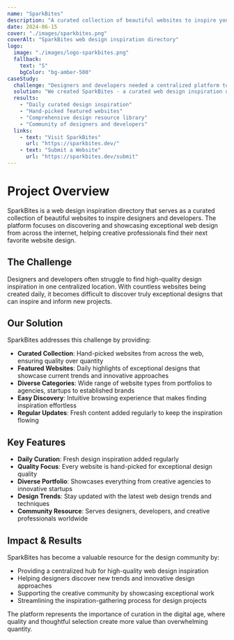 ```yaml
---
name: "SparkBites"
description: "A curated collection of beautiful websites to inspire your next project. Explore, learn, and create."
date: 2024-06-15
cover: "./images/sparkbites.png"
coverAlt: "SparkBites web design inspiration directory"
logo:
  image: "./images/logo-sparkbites.png"
  fallback:
    text: "S"
    bgColor: "bg-amber-500"
caseStudy:
  challenge: "Designers and developers needed a centralized platform to discover high-quality web design inspiration and stay updated with the latest design trends."
  solution: "We created SparkBites - a curated web design inspiration directory that showcases hand-picked beautiful websites from across the internet."
  results:
    - "Daily curated design inspiration"
    - "Hand-picked featured websites"
    - "Comprehensive design resource library"
    - "Community of designers and developers"
  links:
    - text: "Visit SparkBites"
      url: "https://sparkbites.dev/"
    - text: "Submit a Website"
      url: "https://sparkbites.dev/submit"
---
```


# Project Overview

SparkBites is a web design inspiration directory that serves as a curated collection of beautiful websites to inspire designers and developers. The platform focuses on discovering and showcasing exceptional web design from across the internet, helping creative professionals find their next favorite website design.

## The Challenge

Designers and developers often struggle to find high-quality design inspiration in one centralized location. With countless websites being created daily, it becomes difficult to discover truly exceptional designs that can inspire and inform new projects.

## Our Solution

SparkBites addresses this challenge by providing:

- **Curated Collection**: Hand-picked websites from across the web, ensuring quality over quantity
- **Featured Websites**: Daily highlights of exceptional designs that showcase current trends and innovative approaches
- **Diverse Categories**: Wide range of website types from portfolios to agencies, startups to established brands
- **Easy Discovery**: Intuitive browsing experience that makes finding inspiration effortless
- **Regular Updates**: Fresh content added regularly to keep the inspiration flowing

## Key Features

- **Daily Curation**: Fresh design inspiration added regularly
- **Quality Focus**: Every website is hand-picked for exceptional design quality
- **Diverse Portfolio**: Showcases everything from creative agencies to innovative startups
- **Design Trends**: Stay updated with the latest web design trends and techniques
- **Community Resource**: Serves designers, developers, and creative professionals worldwide

## Impact & Results

SparkBites has become a valuable resource for the design community by:

- Providing a centralized hub for high-quality web design inspiration
- Helping designers discover new trends and innovative design approaches
- Supporting the creative community by showcasing exceptional work
- Streamlining the inspiration-gathering process for design projects

The platform represents the importance of curation in the digital age, where quality and thoughtful selection create more value than overwhelming quantity.
